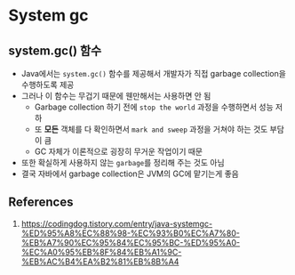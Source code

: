 # System gc

## system.gc() 함수

- Java에서는 `system.gc()` 함수를 제공해서 개발자가 직접 garbage collection을 수행하도록 제공
- 그러나 이 함수는 무겁기 때문에 웬만해서는 사용하면 안 됨
  - Garbage collection 하기 전에 `stop the world` 과정을 수행하면서 성능 저하
  - 또 **모든** 객체를 다 확인하면서 `mark and sweep` 과정을 거쳐야 하는 것도 부담이 큼
  - GC 자체가 이론적으로 굉장히 무거운 작업이기 때문
- 또한 확실하게 사용하지 않는 `garbage`를 정리해 주는 것도 아님
- 결국 자바에서 garbage collection은 JVM의 GC에 맡기는게 좋음

## References

1. https://codingdog.tistory.com/entry/java-systemgc-%ED%95%A8%EC%88%98-%EC%93%B0%EC%A7%80-%EB%A7%90%EC%95%84%EC%95%BC-%ED%95%A0-%EC%A0%95%EB%8F%84%EB%A1%9C-%EB%AC%B4%EA%B2%81%EB%8B%A4
